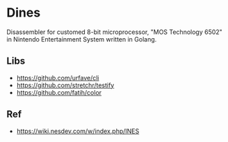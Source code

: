 # Dines

Disassembler for customed 8-bit microprocessor, "MOS Technology 6502" in Nintendo Entertainment System written in Golang.

## Libs

- https://github.com/urfave/cli
- https://github.com/stretchr/testify
- https://github.com/fatih/color
## Ref

- https://wiki.nesdev.com/w/index.php/INES
